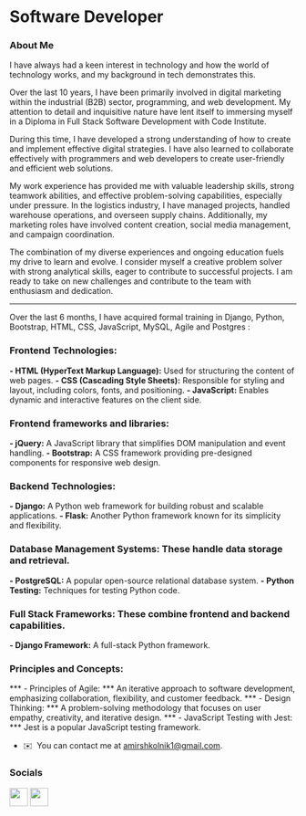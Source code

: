 # Software Developer
### About Me

I have always had a keen interest in technology and how the world of technology works, and my background in tech demonstrates this.

Over the last 10 years, I have been primarily involved in digital marketing within the industrial (B2B) sector, programming, and web development. My attention to detail and inquisitive nature have lent itself to immersing myself in a Diploma in Full Stack Software Development with Code Institute.

During this time, I have developed a strong understanding of how to create and implement effective digital strategies. I have also learned to collaborate effectively with programmers and web developers to create user-friendly and efficient web solutions.

My work experience has provided me with valuable leadership skills, strong teamwork abilities, and effective problem-solving capabilities, especially under pressure. In the logistics industry, I have managed projects, handled warehouse operations, and overseen supply chains. Additionally, my marketing roles have involved content creation, social media management, and campaign coordination.

The combination of my diverse experiences and ongoing education fuels my drive to learn and evolve. I consider myself a creative problem solver with strong analytical skills, eager to contribute to successful projects. I am ready to take on new challenges and contribute to the team with enthusiasm and dedication.
- - -
Over the last 6 months, I have acquired formal training in Django, Python, Bootstrap, HTML, CSS, JavaScript, MySQL, Agile and Postgres : 

### Frontend Technologies:
**- HTML (HyperText Markup Language):** Used for structuring the content of web pages.
**- CSS (Cascading Style Sheets):** Responsible for styling and layout, including colors, fonts, and positioning.
**- JavaScript:** Enables dynamic and interactive features on the client side.

### Frontend frameworks and libraries:
**- jQuery:** A JavaScript library that simplifies DOM manipulation and event handling.
**- Bootstrap:** A CSS framework providing pre-designed components for responsive web design.

### Backend Technologies:
**- Django:** A Python web framework for building robust and scalable applications.
**- Flask:** Another Python framework known for its simplicity and flexibility.

### Database Management Systems: These handle data storage and retrieval.
**- PostgreSQL:** A popular open-source relational database system.
**- Python Testing:** Techniques for testing Python code.

### Full Stack Frameworks: These combine frontend and backend capabilities.
****- Django Framework:**** A full-stack Python framework.

### Principles and Concepts:
*** - Principles of Agile: *** An iterative approach to software development, emphasizing collaboration, flexibility, and customer feedback.
*** - Design Thinking: *** A problem-solving methodology that focuses on user empathy, creativity, and iterative design.
*** - JavaScript Testing with Jest: *** Jest is a popular JavaScript testing framework.

* ✉️  You can contact me at [amirshkolnik1@gmail.com](mailto:amirshkolnik1@gmail.com).

### Socials

<p align="left"> <a href="https://github.com/AmirShkolnik" target="_blank" rel="noreferrer"><img src="https://raw.githubusercontent.com/danielcranney/readme-generator/main/public/icons/socials/github.svg" width="32" height="32" /></a> <a href="https://www.linkedin.com/in/amirshkolnik/" target="_blank" rel="noreferrer"><img src="https://raw.githubusercontent.com/danielcranney/readme-generator/main/public/icons/socials/linkedin.svg" width="32" height="32" /></a>
